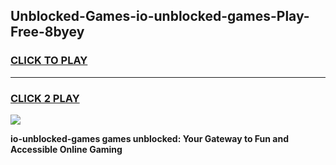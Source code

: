 
## Unblocked-Games-io-unblocked-games-Play-Free-8byey
<h3>
<a href="https://premium76.site?title=io-unblocked-games&ref=10A">CLICK TO PLAY</a></h3>
<hr>

<h3>
<a href="https://premium76.site?title=io-unblocked-games&ref=10A">CLICK 2 PLAY</a>
  
</h3>

<a href="https://premium76.site?title=io-unblocked-games&ref=10A"><img src="https://clearcache.store/games.png"></a>


**io-unblocked-games games unblocked: Your Gateway to Fun and Accessible Online Gaming**
